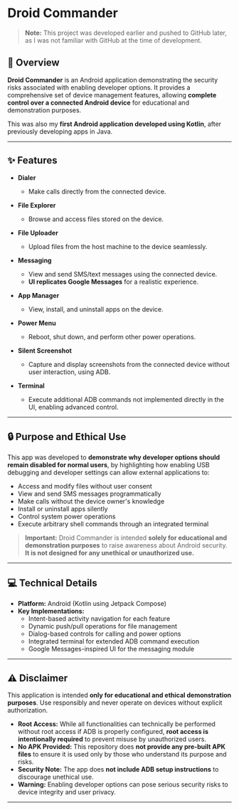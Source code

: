 # Droid Commander

> **Note:** This project was developed earlier and pushed to GitHub later, as I was not familiar with GitHub at the time of development.

## 📱 Overview

**Droid Commander** is an Android application demonstrating the security risks associated with enabling developer options. It provides a comprehensive set of device management features, allowing **complete control over a connected Android device** for educational and demonstration purposes.

This was also my **first Android application developed using Kotlin**, after previously developing apps in Java.

---

## ✨ Features

- **Dialer**
  - Make calls directly from the connected device.

- **File Explorer**
  - Browse and access files stored on the device.

- **File Uploader**
  - Upload files from the host machine to the device seamlessly.

- **Messaging**
  - View and send SMS/text messages using the connected device.
  - **UI replicates Google Messages** for a realistic experience.

- **App Manager**
  - View, install, and uninstall apps on the device.

- **Power Menu**
  - Reboot, shut down, and perform other power operations.
    
- **Silent Screenshot**
  - Capture and display screenshots from the connected device without user interaction, using ADB.

- **Terminal**
  - Execute additional ADB commands not implemented directly in the UI, enabling advanced control.

---

## 🔒 Purpose and Ethical Use

This app was developed to **demonstrate why developer options should remain disabled for normal users**, by highlighting how enabling USB debugging and developer settings can allow external applications to:

- Access and modify files without user consent  
- View and send SMS messages programmatically  
- Make calls without the device owner's knowledge  
- Install or uninstall apps silently  
- Control system power operations  
- Execute arbitrary shell commands through an integrated terminal  

> **Important:** Droid Commander is intended **solely for educational and demonstration purposes** to raise awareness about Android security. **It is not designed for any unethical or unauthorized use.**

---

## 💻 Technical Details

- **Platform:** Android (Kotlin using Jetpack Compose)
- **Key Implementations:**
  - Intent-based activity navigation for each feature
  - Dynamic push/pull operations for file management
  - Dialog-based controls for calling and power options
  - Integrated terminal for extended ADB command execution
  - Google Messages-inspired UI for the messaging module

---

## ⚠️ Disclaimer

This application is intended **only for educational and ethical demonstration purposes**. Use responsibly and never operate on devices without explicit authorization.

- **Root Access:** While all functionalities can technically be performed without root access if ADB is properly configured, **root access is intentionally required** to prevent misuse by unauthorized users.
- **No APK Provided:** This repository does **not provide any pre-built APK files** to ensure it is used only by those who understand its purpose and risks.
- **Security Note:** The app does **not include ADB setup instructions** to discourage unethical use.  
- **Warning:** Enabling developer options can pose serious security risks to device integrity and user privacy.

---
